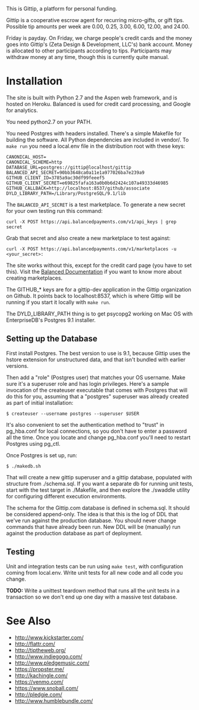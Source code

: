 This is Gittip, a platform for personal funding.

Gittip is a cooperative escrow agent for recurring micro-gifts, or gift tips.
Possible tip amounts per week are 0.00, 0.25, 3.00, 6.00, 12.00, and 24.00.

Friday is payday. On Friday, we charge people's credit cards and the money goes
into Gittip's (Zeta Design & Development, LLC's) bank account. Money is
allocated to other participants according to tips. Participants may withdraw
money at any time, though this is currently quite manual.


Installation
============

The site is built with Python 2.7 and the Aspen web framework, and is hosted on
Heroku. Balanced is used for credit card processing, and Google for analytics.

You need python2.7 on your PATH.

You need Postgres with headers installed. There's a simple Makefile for
building the software. All Python dependencies are included in vendor/. To
`make run` you need a local.env file in the distribution root with these keys:

    CANONICAL_HOST=
    CANONICAL_SCHEME=http
    DATABASE_URL=postgres://gittip@localhost/gittip
    BALANCED_API_SECRET=90bb3648ca0a11e1a977026ba7e239a9
    GITHUB_CLIENT_ID=3785a9ac30df99feeef5
    GITHUB_CLIENT_SECRET=e69825fafa163a0b0b6d2424c107a49333d46985
    GITHUB_CALLBACK=http://localhost:8537/github/associate
    DYLD_LIBRARY_PATH=/Library/PostgreSQL/9.1/lib

The `BALANCED_API_SECRET` is a test marketplace. To generate a new secret for
your own testing run this command:

    curl -X POST https://api.balancedpayments.com/v1/api_keys | grep secret

Grab that secret and also create a new marketplace to test against:

    curl -X POST https://api.balancedpayments.com/v1/marketplaces -u <your_secret>:

The site works without this, except for the credit card page (you have to set
this). Visit the [Balanced Documentation](https://www.balancedpayments.com/docs)
if you want to know more about creating marketplaces.

The GITHUB_* keys are for a gittip-dev application in the Gittip organization
on Github. It points back to localhost:8537, which is where Gittip will be
running if you start it locally with `make run`.

The DYLD_LIBRARY_PATH thing is to get psycopg2 working on Mac OS with
EnterpriseDB's Postgres 9.1 installer.


Setting up the Database
-----------------------

First install Postgres. The best version to use is 9.1, because Gittip uses the
hstore extension for unstructured data, and that isn't bundled with earlier
versions.

Then add a "role" (Postgres user) that matches your OS username. Make sure it's
a superuser role and has login privileges. Here's a sample invocation of the
createuser executable that comes with Postgres that will do this for you,
assuming that a "postgres" superuser was already created as part of initial
installation:

    $ createuser --username postgres --superuser $USER 

It's also convenient to set the authentication method to "trust" in pg_hba.conf
for local connections, so you don't have to enter a password all the time. Once
you locate and change pg_hba.conf you'll need to restart Postgres using pg_ctl.

Once Postgres is set up, run:

    $ ./makedb.sh

That will create a new gittip superuser and a gittip database, populated with
structure from ./schema.sql. If you want a separate db for running unit tests,
start with the test target in ./Makefile, and then explore the ./swaddle
utility for configuring different execution environments.

The schema for the Gittip.com database is defined in schema.sql. It should be
considered append-only. The idea is that this is the log of DDL that we've run
against the production database. You should never change commands that have
already been run. New DDL will be (manually) run against the production
database as part of deployment.


Testing
-------

Unit and integration tests can be run using `make test`, with configuration
coming from local.env. Write unit tests for all new code and all code you
change.

**TODO:** Write a unittest teardown method that runs all the unit tests in a
transaction so we don't end up one day with a massive test database.


See Also
========

 - http://www.kickstarter.com/
 - http://flattr.com/
 - http://tiptheweb.org/
 - http://www.indiegogo.com/
 - http://www.pledgemusic.com/
 - https://propster.me/
 - http://kachingle.com/
 - https://venmo.com/
 - https://www.snoball.com/
 - http://pledgie.com/
 - http://www.humblebundle.com/
